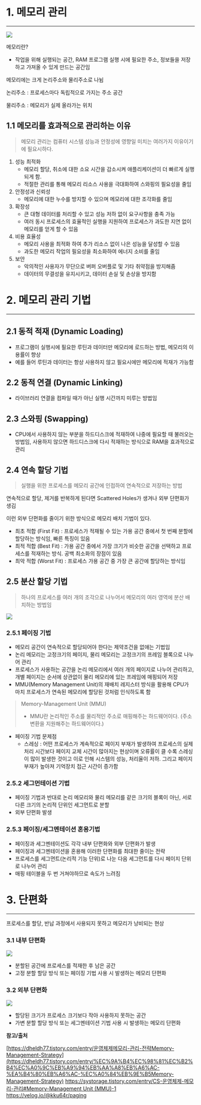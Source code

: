 

# 1. 메모리 관리

---

![](https://velog.velcdn.com/images/patric7732/post/f33f1a04-f7cf-439f-a556-81eebc2efaab/image.png)


메모리란?

- 작업을 위해 실행되는 공간, RAM 프로그램 실행 시에 필요한 주소, 정보들을 저장하고 가져올 수 있게 만드는 공간임

메모리에는 크게 논리주소와 물리주소로 나뉨

논리주소 : 프로세스마다 독립적으로 가지는 주소 공간

물리주소 : 메모리가 실제 올라가는 위치

## 1.1 메모리를 효과적으로 관리하는 이유

> 메모리 관리는 컴퓨터 시스템 성능과 안정성에 영향일 미치는 여러가지 이유이기에 필요시하다.
>

1. 성능 최적화
    - 메모리 할당, 취소에 대한 소요 시간을 감소시켜 애플리케이션이 더 빠르게 실행되게 함.
    - 적절한 관리를 통해 메모리 리소스 사용을 극대화하여 스와핑의 필요성을 줄임
2. 안정성과 신뢰성
    - 메모리에 대한 누수를 방지할 수 있으며 메모리에 대한 조각화를 줄임
3. 확장성
    - 큰 대형 데이터를 처리할 수 있고 성능 저하 없이 요구사항을 충족 가능
    - 여러 동시 프로세스의 효율적인 실행을 지원하여 프로세스가 과도한 지연 없이 메모리를 얻게 할 수 있음
4. 비용 효율성
    - 메모리 사용을 최적화 하여 추가 리소스 없이 나은 성능을 달성할 수 있음
    - 과도한 메모리 작업의 필요성을 최소화하여 에너지 소비를 줄임
5. 보안
    - 악의적인 사용자가 무단으로 버퍼 오버플로 및 기타 취약점을 방지해줌
    - 데이터의 무결성을 유지시키고, 데이터 손실 및 손상을 방지함

# 2. 메모리 관리 기법

---

## 2.1 동적 적재 (Dynamic Loading)

- 프로그램이 실행시에 필요한 루틴과 데이터만 메모리에 로드하는 방법, 메모리의 이용률이 향상
- 예를 들어 루틴과 데이터는 항상 사용하지 않고 필요시에만 메모리에 적재가 가능함

## 2.2 동적 연결 (Dynamic Linking)

- 라이브러리 연결을 컴파일 때가 아닌 실행 시간까지 미루는 방법임

## 2.3 스와핑 (Swapping)

- CPU에서 사용하지 않는 부분을 하드디스크에 적재하여 나중에 필요할 때 불러오는 방법임, 사용하지 않으면 하드디스크에 다시 적재하는 방식으로 RAM을 효과적으로 관리

## 2.4 연속 할당 기법

> 실행을 위한 프로세스를 메모리 공간에 인접하여 연속적으로 저장하는 방법
>

연속적으로 할당, 제거를 반복하게 된다면 Scattered Holes가 생겨나 외부 단편화가 생김

이런 외부 단편화를 줄이기 위한 방식으로 메모리 배치 기법이 있다.

- 최초 적합 (First Fit) : 프로세스가 적재될 수 있는 가용 공간 중에서 첫 번째 분할에 할당하는 방식임, 빠른 특징이 있음
- 최적 적합 (Best Fit) : 가용 공간 중에서 가장 크기가 비슷한 공간을 선택하고 프로세스를 적재하는 방식. 공백 최소화의 장점이 있음
- 최악 적합 (Worst Fit) : 프로세스 가용 공간 중 가장 큰 공간에 할당하는 방식임

## 2.5 분산 할당 기법

> 하나의 프로세스를 여러 개의 조각으로 나누어서 메모리의 여러 영역에 분산 배치하는 방법임
>
![](https://velog.velcdn.com/images/patric7732/post/b4582f26-8a01-4e50-ae58-cfbd14832f0a/image.png)

### 2.5.1 페이징 기법

- 메모리 공간이 연속적으로 할당되어야 한다는 제약조건을 없애는 기법임
- 논리 메모리는 고정크기의 페이지, 물리 메모리는 고정크기의 프레임 블록으로 나누어 관리
- 프로세스가 사용하는 공간을 논리 메모리에서 여러 개의 페이지로 나누어 관리하고, 개별 페이지는 순서에 상관없이 물리 메모리에 있는 프레임에 매핑되어 저장
- MMU(Memory Management Unit)의 재배치 레지스터 방식을 활용해 CPU가 마치 프로세스가 연속된 메모리에 할당된 것처럼 인식하도록 함

> Memory-Management Unit (MMU)
>
> - MMU란 논리적인 주소를 물리적인 주소로 매핑해주는 하드웨어이다. (주소변환을 지원해주는 하드웨어이다.)

- 페이징 기법 문제점
    - 스레싱 : 어떤 프로세스가 계속적으로 페이지 부재가 발생하여 프로세스의 실제 처리 시간보다 페이지 교체 시간이 많아지는 현상이며 오류률이 클 수록 스레싱이 많이 발생한 것이고 이로 인해 시스템의 성능, 처리율이 저하. 그리고 페이지 부재가 높아져 기억장치 접근 시간이 증가함

### 2.5.2 세그먼테이션 기법

- 페이징 기법과 반대로 논리 메모리와 물리 메모리를 같은 크기의 블록이 아닌, 서로 다른 크기의 논리적 단위인 세그먼트로 분할
- 외부 단편화 발생

### 2.5.3 페이징/세그멘테이션 혼용기법

- 페이징과 세그멘테이션도 각각 내부 단편화와 외부 단편화가 발생
- 페이징과 세그멘테이션을 혼용해 이러한 단편화를 최대한 줄이는 전략
- 프로세스를 세그먼트(논리적 기능 단위)로 나눈 다음 세그먼트를 다시 페이지 단위로 나누어 관리
- 매핑 테이블을 두 번 거쳐야하므로 속도가 느려짐

# 3. 단편화

---

프로세스를 할당, 반납 과정에서 사용되지 못하고 메모리가 낭비되는 현상

### 3.1 내부 단편화
![](https://velog.velcdn.com/images/patric7732/post/36f2f19a-ef23-46b8-92c1-21cb542b907a/image.png)


- 분할된 공간에 프로세스를 적재한 후 남은 공간
- 고정 분할 할당 방식 또는 페이징 기법 사용 시 발생하는 메모리 단편화

### 3.2 외부 단편화
![](https://velog.velcdn.com/images/patric7732/post/f30b2d66-515d-4f6e-91af-638b1352c900/image.png)


- 할당된 크기가 프로세스 크기보다 작아 사용하지 못하는 공간
- 가변 분할 할당 방식 또는 세그멘테이션 기법 사용 시 발생하는 메모리 단편화

**참고/출처**

[https://dheldh77.tistory.com/entry/운영체제메모리-관리-전략Memory-Management-Strategy](https://dheldh77.tistory.com/entry/%EC%9A%B4%EC%98%81%EC%B2%B4%EC%A0%9C%EB%A9%94%EB%AA%A8%EB%A6%AC-%EA%B4%80%EB%A6%AC-%EC%A0%84%EB%9E%B5Memory-Management-Strategy)
[https://systorage.tistory.com/entry/CS-운영체제-메모리-관리#Memory-Management Unit (MMU)-1](https://systorage.tistory.com/entry/CS-%EC%9A%B4%EC%98%81%EC%B2%B4%EC%A0%9C-%EB%A9%94%EB%AA%A8%EB%A6%AC-%EA%B4%80%EB%A6%AC#Memory-Management%20Unit%20(MMU)-1)
https://velog.io/@kku64r/paging